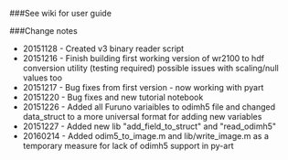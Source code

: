 ###See wiki for user guide

###Change notes
- 20151128 - Created v3 binary reader script
- 20151216 - Finish building first working version of wr2100 to hdf conversion utility (testing required) possible issues with scaling/null values too
- 20151217 - Bug fixes from first version - now working with pyart
- 20151220 - Bug fixes and new tutorial notebook
- 20151226 - Added all Furuno variaibles to odimh5 file and changed data_struct to a more universal format for adding new variables
- 20151227 - Added new lib "add_field_to_struct" and "read_odimh5"
- 20160214 - Added odim5_to_image.m and lib/write_image.m as a temporary measure for lack of odimh5 support in py-art
